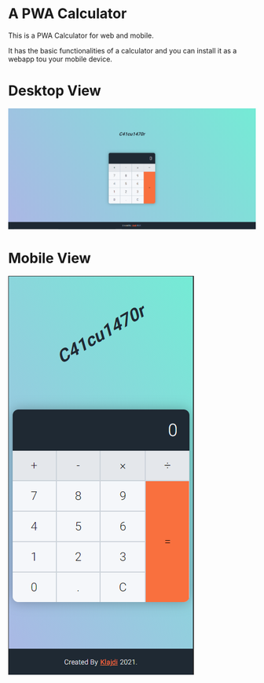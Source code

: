 # A PWA Calculator
This is a PWA Calculator for web and mobile. 

It has the basic functionalities of a calculator and you can install it as a webapp tou your mobile device.

# Desktop View
![Desktop Calculator](https://github.com/Davion/calculator-pwa/blob/main/images/calc-desktop-image.png)

# Mobile View
![Mobile Calculator](https://github.com/Davion/calculator-pwa/blob/main/images/calc-mobile-image.png)